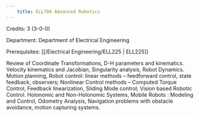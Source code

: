 ```yaml
---
    title: ELL704 Advanced Robotics
---
```

Credits: 3 (3-0-0)

Department: Department of Electrical Engineering

Prerequisites: [[/Electrical Engineering/ELL225 | ELL225]]

Review of Coordinate Transformations, D-H parameters and kinematics. Velocity kinematics and Jacobian, Singularity analysis, Robot Dynamics. Motion planning, Robot control: linear methods – feedforward control, state feedback, observers; Nonlinear Control methods – Computed Torque Control, Feedback linearization, Sliding Mode control; Vision based Robotic Control. Holonomic and Non-Holonomic Systems, Mobile Robots : Modeling and Control, Odometry Analysis, Navigation problems with obstacle avoidance, motion capturing systems.